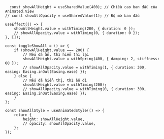 
      const showAllHeight = useSharedValue(400); // Chiều cao ban đầu của Animated.View
    // const showAllOpacity = useSharedValue(1); // Độ mờ ban đầu
    
    useEffect(() => {
        showAllHeight.value = withTiming(200, { duration: 0 });
        // showAllOpacity.value = withTiming(0, { duration: 0 });
    }, []);

    const toggleShowAll = () => {
        if (showAllHeight.value === 200) {
            // Nếu đã ẩn, thì hiển thị lại
            showAllHeight.value = withSpring(400, { damping: 2, stiffness: 60 });
            // showAllOpacity.value = withTiming(1, { duration: 300, easing: Easing.inOut(Easing.ease) });
        } else {
            // Nếu đã hiển thị, thì ẩn đi
            showAllHeight.value = withTiming(200);
            // showAllOpacity.value = withTiming(0, { duration: 300, easing: Easing.inOut(Easing.ease) });
        }
    };

    const showAllStyle = useAnimatedStyle(() => {
        return {
            height: showAllHeight.value,
            // opacity: showAllOpacity.value,
        };
    });